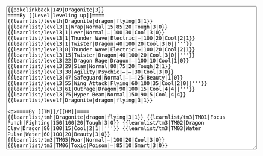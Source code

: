 </p><textarea readonly="" accesskey="," id="wpTextbox1" cols="80" rows="25" style="" class="mw-editfont-monospace" lang="en" dir="ltr" name="wpTextbox1">{{pokelinkback|149|Dragonite|3}}
====By [[Level|leveling up]]====
{{learnlist/levelh|Dragonite|dragon|flying|3|1}}
{{learnlist/level3|1|Wrap|Normal|15|85|20|Tough|3|0}}
{{learnlist/level3|1|Leer|Normal|—|100|30|Cool|3|0}}
{{learnlist/level3|1|Thunder Wave|Electric|—|100|20|Cool|2|1}}
{{learnlist/level3|1|Twister|Dragon|40|100|20|Cool|3|0||'''}}
{{learnlist/level3|8|Thunder Wave|Electric|—|100|20|Cool|2|1}}
{{learnlist/level3|15|Twister|Dragon|40|100|20|Cool|3|0||'''}}
{{learnlist/level3|22|Dragon Rage|Dragon|—|100|10|Cool|1|0}}
{{learnlist/level3|29|Slam|Normal|80|75|20|Tough|2|1}}
{{learnlist/level3|38|Agility|Psychic|—|—|30|Cool|3|0}}
{{learnlist/level3|47|Safeguard|Normal|—|—|25|Beauty|1|0}}
{{learnlist/level3|55|Wing Attack|Flying|60|100|35|Cool|2|0||'''}}
{{learnlist/level3|61|Outrage|Dragon|90|100|15|Cool|4|4||'''}}
{{learnlist/level3|75|Hyper Beam|Normal|150|90|5|Cool|4|4}}
{{learnlist/levelf|Dragonite|dragon|flying|3|1}}

====By [[TM]]/[[HM]]====
{{learnlist/tmh|Dragonite|dragon|flying|3|1}}
{{learnlist/tm3|TM01|Focus Punch|Fighting|150|100|20|Tough|3|0}}
{{learnlist/tm3|TM02|Dragon Claw|Dragon|80|100|15|Cool|2|1||'''}}
{{learnlist/tm3|TM03|Water Pulse|Water|60|100|20|Beauty|3|0}}
{{learnlist/tm3|TM05|Roar|Normal|—|100|20|Cool|3|0}}
{{learnlist/tm3|TM06|Toxic|Poison|—|85|10|Smart|3|0}}
{{learnlist/tm3|TM07|Hail|Ice|—|—|10|Beauty|1|3}}
{{learnlist/tm3|TM10|Hidden Power|Normal|—|100|15|Smart|3|0}}
{{learnlist/tm3|TM11|Sunny Day|Fire|—|—|5|Beauty|1|0}}
{{learnlist/tm3|TM13|Ice Beam|Ice|95|100|10|Beauty|2|1}}
{{learnlist/tm3|TM14|Blizzard|Ice|120|70|5|Beauty|4|0}}
{{learnlist/tm3|TM15|Hyper Beam|Normal|150|90|5|Cool|4|4}}
{{learnlist/tm3|TM17|Protect|Normal|—|—|10|Cute|1|0}}
{{learnlist/tm3|TM18|Rain Dance|Water|—|—|5|Tough|1|0}}
{{learnlist/tm3|TM20|Safeguard|Normal|—|—|25|Beauty|1|0}}
{{learnlist/tm3|TM21|Frustration|Normal|—|100|20|Cute|1|0}}
{{learnlist/tm3|TM23|Iron Tail|Steel|100|75|15|Cool|1|4}}
{{learnlist/tm3|TM24|Thunderbolt|Electric|95|100|15|Cool|4|0}}
{{learnlist/tm3|TM25|Thunder|Electric|120|70|10|Cool|2|2}}
{{learnlist/tm3|TM26|Earthquake|Ground|100|100|10|Tough|1|3}}
{{learnlist/tm3|TM27|Return|Normal|—|100|20|Cute|1|0}}
{{learnlist/tm3|TM31|Brick Break|Fighting|75|100|15|Cool|1|4}}
{{learnlist/tm3|TM32|Double Team|Normal|—|—|15|Cool|2|0}}
{{learnlist/tm3|TM34|Shock Wave|Electric|60|—|20|Cool|2|0}}
{{learnlist/tm3|TM35|Flamethrower|Fire|95|100|15|Beauty|4|0}}
{{learnlist/tm3|TM37|Sandstorm|Rock|—|—|10|Tough|3|0}}
{{learnlist/tm3|TM38|Fire Blast|Fire|120|85|5|Beauty|4|0}}
{{learnlist/tm3|TM39|Rock Tomb|Rock|50|80|10|Smart|3|0}}
{{learnlist/tm3|TM40|Aerial Ace|Flying|60|—|20|Cool|2|0||'''}}
{{learnlist/tm3|TM42|Facade|Normal|70|100|20|Cute|2|0}}
{{learnlist/tm3|TM43|Secret Power|Normal|70|100|20|Smart|1|0}}
{{learnlist/tm3|TM44|Rest|Psychic|—|—|10|Cute|2|0}}
{{learnlist/tm3|TM45|Attract|Normal|—|100|15|Cute|2|0}}
{{learnlist/tm3|TM47|Steel Wing|Steel|70|90|25|Cool|2|0}}
{{learnlist/tm3|HM01|Cut|Normal|50|95|30|Cool|2|1}}
{{learnlist/tm3|HM02|Fly|Flying|70|95|15|Smart|1|0||'''}}
{{learnlist/tm3|HM03|Surf|Water|95|100|15|Beauty|3|0}}
{{learnlist/tm3|HM04|Strength|Normal|80|100|15|Tough|2|1}}
{{learnlist/tm3|HM06|Rock Smash|Fighting|20|100|15|Tough|1|0}}
{{learnlist/tm3|HM07|Waterfall|Water|80|100|15|Tough|2|0}}
{{learnlist/tm3|HM08|Dive|Water|60|100|10|Beauty|2|0}}
{{learnlist/tmf|Dragonite|dragon|flying|3|1}}

====By {{pkmn|breeding}}====
{{learnlist/breedh|Dragonite|dragon|flying|3|1}}
{{learnlist/breed3|{{MSP/3|334|Altaria}}{{MSP/3|371|Bagon}}{{MSP/3|372|Shelgon}}{{MSP/3|373|Salamence}}|DragonBreath|Dragon|60|100|20|Cool|1|3||'''}}
{{learnlist/breed3|{{MSP/3|116|Horsea}}{{MSP/3|117|Seadra}}{{MSP/3|230|Kingdra}}{{MSP/3|130|Gyarados}}{{MSP/3|334|Altaria}}|Dragon Dance|Dragon|—|—|20|Cool|1|0}}
{{learnlist/breed3|{{MSP/3|023|Ekans}}{{MSP/3|024|Arbok}}{{MSP/3|194|Wooper}}{{MSP/3|195|Quagsire}}{{MSP/3|283|Surskit}}{{MSP/3|284|Masquerain}}&lt;br>{{MSP/3|336|Seviper}}|Haze|Ice|—|—|30|Beauty|3|0}}
{{learnlist/breed3|{{MSP/3|079|Slowpoke}}{{MSP/3|080|Slowbro}}{{MSP/3|199|Slowking}}{{MSP/3|222|Corsola}}|Light Screen|Psychic|—|—|30|Beauty|1|0}}
{{learnlist/breed3|{{MSP/3|131|Lapras}}{{MSP/3|194|Wooper}}{{MSP/3|195|Quagsire}}{{MSP/3|270|Lotad}}{{MSP/3|271|Lombre}}{{MSP/3|272|Ludicolo}}&lt;br>{{MSP/3|278|Wingull}}{{MSP/3|279|Pelipper}}{{MSP/3|333|Swablu}}{{MSP/3|334|Altaria}}|Mist|Ice|—|—|30|Beauty|1|0}}
{{learnlist/breed3|{{MSP/3|226|Mantine}}{{MSP/3|278|Wingull}}{{MSP/3|279|Pelipper}}|Supersonic|Normal|—|55|20|Smart|3|0}}
{{learnlist/breedf|Dragonite|dragon|flying|3|1}}

====By [[Move Tutor|tutoring]]====
{{learnlist/tutorh|Dragonite|dragon|flying|3|1}}
{{learnlist/tutor3|Body Slam|Normal|85|100|15|Tough|1|4|||yes|yes|yes}}
{{learnlist/tutor3|Double-Edge|Normal|120|100|15|Tough|6|0|||yes|yes|yes}}
{{learnlist/tutor3|DynamicPunch|Fighting|100|50|5|Cool|2|1|||no|yes|no}}
{{learnlist/tutor3|Endure|Normal|—|—|10|Tough|2|0|||no|yes|no}}
{{learnlist/tutor3|Fire Punch|Fire|75|100|15|Beauty|4|0|||no|yes|no}}
{{learnlist/tutor3|Fury Cutter|Bug|10|95|20|Cool|3|0|||no|yes|no}}
{{learnlist/tutor3|Ice Punch|Ice|75|100|15|Beauty|4|0|||no|yes|no}}
{{learnlist/tutor3|Icy Wind|Ice|55|95|15|Beauty|1|3|||no|yes|yes}}
{{learnlist/tutor3|Mimic|Normal|—|—|10|Cute|1|0|||yes|yes|yes}}
{{learnlist/tutor3|Mud-Slap|Ground|20|100|10|Cute|2|1|||no|yes|no}}
{{learnlist/tutor3|Sleep Talk|Normal|—|—|10|Cute|3|0|||no|yes|no}}
{{learnlist/tutor3|Snore|Normal|40|100|15|Cute|4|0|||no|yes|no}}
{{learnlist/tutor3|Substitute|Normal|—|—|10|Smart|2|0|||yes|yes|yes}}
{{learnlist/tutor3|Swagger|Normal|—|90|15|Cute|2|0|||no|yes|yes}}
{{learnlist/tutor3|Swift|Normal|60|—|20|Cool|2|0|||no|yes|no}}
{{learnlist/tutor3|ThunderPunch|Electric|75|100|15|Cool|4|0|||no|yes|no}}
{{learnlist/tutor3|Thunder Wave|Electric|—|100|20|Cool|2|1|||yes|yes|yes}}
{{learnlist/tutorf|Dragonite|dragon|flying|3|1}}

====By a prior [[evolution]]====
{{Learnlist/prevoh|Dragonite|Dragon|Flying|3|1}}
{{Learnlist/prevo3null}}
{{Learnlist/prevof|Dragonite|Dragon|Flying|3|1}}

====Special moves====
{{Shadow moves|149|55|Shadow Down|Shadow Rush|Shadow Shed|Shadow Storm|Heal Bell|Normal|Hyper Beam|Normal|Dragon Dance|Dragon|Earthquake|Ground|XD|dragon|flying}}

[[it:Dragonite/Mosse apprese in terza generazione]]
[[zh:快龙/第三世代招式表]]
